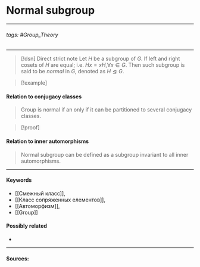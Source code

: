 # Normal subgroup
***
###### tags: #Group_Theory 
***
>[!dsn] Direct strict note
>Let $H$ be a subgroup of $G$. If left and right cosets of $H$ are equal; i.e. $Hx=xH$,$\forall x\in G$. Then such subgroup is said to be *normal* in $G$, denoted as $H\trianglelefteq G$. 

>[!example]
#### Relation to conjugacy classes
>Group is normal if an only if it can be partitioned to several conjugacy classes. 

>[!proof]
>
#### Relation to inner automorphisms
>Normal subgroup can be defined as a subgroup invariant to all inner automorphisms.
***
#### Keywords
- [[Смежный класс]],
- [[Класс сопряженных елементов]],
- [[Автоморфизм]],
- [[Group]]
#### Possibly related
- 
***
#### Sources:
